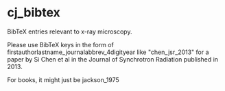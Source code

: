 # cj_bibtex

BibTeX entries relevant to x-ray microscopy.

Please use BibTeX keys in the form of
  firstauthorlastname_journalabbrev_4digityear
like "chen_jsr_2013" for a paper by Si Chen et al in the Journal of
  Synchrotron Radiation published in 2013.
  
For books, it might just be 
  jackson_1975
  
